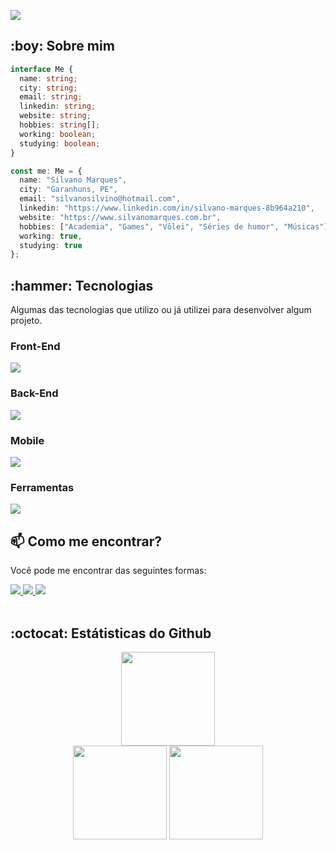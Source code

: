 <a alt="Olá, seja bem vindo!" href="https://git.io/typing-svg"><img src="https://readme-typing-svg.demolab.com?font=Fira+Code&size=28&pause=1000&color=5C00F7&random=false&width=435&lines=Ol%C3%A1%2C+seja+bem+vindo!" /></a>

<h2>:boy: Sobre mim</h2>

```ts
interface Me {
  name: string;
  city: string;
  email: string;
  linkedin: string;
  website: string;
  hobbies: string[];
  working: boolean;
  studying: boolean;
}

const me: Me = {
  name: "Silvano Marques",
  city: "Garanhuns, PE",
  email: "silvanosilvino@hotmail.com",
  linkedin: "https://www.linkedin.com/in/silvano-marques-8b964a210",
  website: "https://www.silvanomarques.com.br",
  hobbies: ["Academia", "Games", "Vôlei", "Séries de humor", "Músicas"],
  working: true,
  studying: true
};
```

<p>
  <h2>:hammer: Tecnologias</h2>
  <p>Algumas das tecnologias que utilizo ou já utilizei para desenvolver algum projeto.</p>

  ### Front-End

<p>
  <img src="https://skillicons.dev/icons?i=js,ts,react,nextjs,html,css,tailwindcss,sass,chakraui&theme=dark" />
</p>

### Back-End

<p>
  <img src="https://skillicons.dev/icons?i=nodejs,nestjs,java,spring,python&theme=dark" />
</p>

### Mobile

<p>
  <img src="https://skillicons.dev/icons?i=kotlin,androidstudio&theme=dark" />
</p>

### Ferramentas

<p>
  <img src="https://skillicons.dev/icons?i=vscode,git,github&theme=dark" />
</p>

<h2>📫 Como me encontrar?</h2>
<p>Você pode me encontrar das seguintes formas:</p>

<a href="https://www.linkedin.com/in/silvano-marques-8b964a210/">
  <img src="https://skillicons.dev/icons?i=linkedin&theme=dark" />
</a>
  
<a href="mailto:silvanosilvino@hotmail.com/">
    <img src="https://skillicons.dev/icons?i=gmail&theme=dark" />
</a>

<a href="https://www.silvanomarques.com.br/">
   <img src="https://skillicons.dev/icons?i=vercel&theme=dark" />
</a>

<br />
<br />

<h2>:octocat: Estátisticas do Github</h2>

<p align="center">
  <img  height=150 src="https://github-readme-streak-stats.herokuapp.com/?user=SilvanoGPM&theme=midnight-purple"/> <br />
  <img  height=150 src="https://github-readme-stats.vercel.app/api?username=SilvanoGPM&show_icons=true&theme=midnight-purple" />
  <img  height=150 src="https://github-readme-stats.vercel.app/api/top-langs/?username=SilvanoGPM&show_icons=true&theme=midnight-purple&layout=compact" />
</p>
